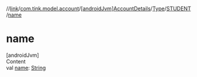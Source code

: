 //[link](../../../../index.md)/[com.tink.model.account](../../../index.md)/[[androidJvm]AccountDetails](../../index.md)/[Type](../index.md)/[STUDENT](index.md)/[name](name.md)



# name  
[androidJvm]  
Content  
val [name](name.md): [String](https://kotlinlang.org/api/latest/jvm/stdlib/kotlin/-string/index.html)  



